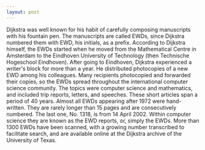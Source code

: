 ```yaml
---
layout: post
---
```

  Dijkstra was well known for his habit of carefully composing manuscripts with his fountain pen. The manuscripts are called EWDs, since Dijkstra numbered them with EWD, his initials, as a prefix. According to Dijkstra himself, the EWDs started when he moved from the Mathematical Centre in Amsterdam to the Eindhoven University of Technology (then Technische Hogeschool Eindhoven). After going to Eindhoven, Dijkstra experienced a writer's block for more than a year. He distributed photocopies of a new EWD among his colleagues. Many recipients photocopied and forwarded their copies, so the EWDs spread throughout the international computer science community. The topics were computer science and mathematics, and included trip reports, letters, and speeches. These short articles span a period of 40 years. Almost all EWDs appearing after 1972 were hand-written. They are rarely longer than 15 pages and are consecutively numbered. The last one, No. 1318, is from 14 April 2002. Within computer science they are known as the EWD reports, or, simply the EWDs. More than 1300 EWDs have been scanned, with a growing number transcribed to facilitate search, and are available online at the Dijkstra archive of the University of Texas.  
